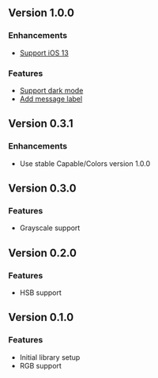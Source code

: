 ## Version 1.0.0
### Enhancements
* [Support iOS 13](https://github.com/chrs1885/SheetyColors/issues/3)

### Features
* [Support dark mode](https://github.com/chrs1885/SheetyColors/issues/4)
* [Add message label](https://github.com/chrs1885/SheetyColors/issues/9)

## Version 0.3.1
### Enhancements
* Use stable Capable/Colors version 1.0.0

## Version 0.3.0
### Features
* Grayscale support

## Version 0.2.0
### Features
* HSB support

## Version 0.1.0
### Features
* Initial library setup
* RGB support